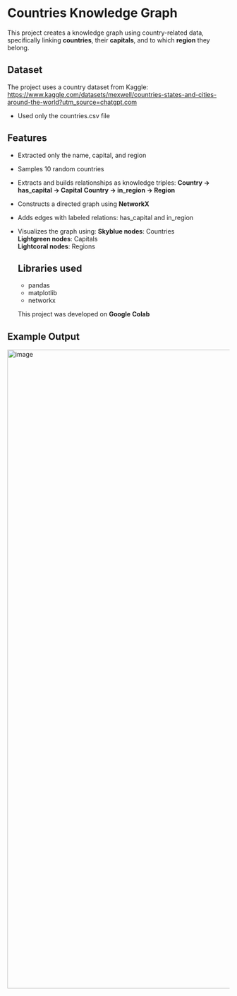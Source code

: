 # Countries Knowledge Graph

This project creates a knowledge graph using country-related data, specifically linking **countries**, their **capitals**, and to which **region** they belong.

## Dataset 
The project uses a country dataset from Kaggle: https://www.kaggle.com/datasets/mexwell/countries-states-and-cities-around-the-world?utm_source=chatgpt.com
- Used only the countries.csv file

## Features
- Extracted only the name, capital, and region
- Samples 10 random countries
- Extracts and builds relationships as knowledge triples:
  **Country → has_capital → Capital**
  **Country → in_region → Region**
- Constructs a directed graph using **NetworkX**
- Adds edges with labeled relations: has_capital and in_region
- Visualizes the graph using:
 **Skyblue nodes**: Countries  
 **Lightgreen nodes**: Capitals  
 **Lightcoral nodes**: Regions
  
  ## Libraries used
  - pandas
  - matplotlib
  - networkx

  This project was developed on **Google** **Colab**

## Example Output 
<img width="2020" height="1444" alt="image" src="https://github.com/user-attachments/assets/99aa22b0-5db3-4338-b57e-bc34a3598416" />

